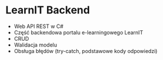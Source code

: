 # LearnIT Backend
- Web API REST w C#
- Część backendowa portalu e-learningowego LearnIT
- CRUD
- Walidacja modelu
- Obsługa błędów (try-catch, podstawowe kody odpowiedzi)
